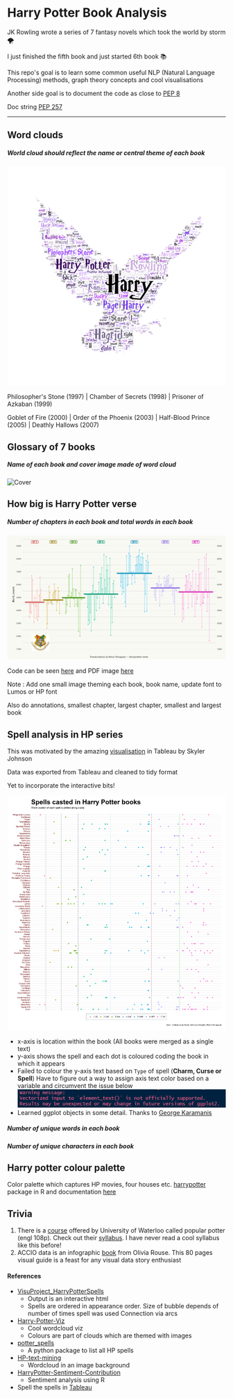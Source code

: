 # Harry Potter Book Analysis
JK Rowling wrote a series of 7 fantasy novels which took the world by storm :tornado:

I just finished the fifth book and just started 6th book :books:

This repo's goal is to learn some common useful NLP (Natural Language Processing) methods, graph theory concepts and cool visualisations

Another side goal is to document the code as close to [PEP 8](https://www.python.org/dev/peps/pep-0008/)

Doc string [PEP 257](https://www.python.org/dev/peps/pep-0257/)

---

## Word clouds

##### World cloud should reflect the name or central theme of each book

![Combined gif](https://github.com/rahulvenugopal/Harry-Potter-Book-Analysis/blob/main/images/hp_world.gif)

Philosopher's Stone (1997) | Chamber of Secrets (1998) | Prisoner of Azkaban (1999)

Goblet of Fire (2000) | Order of the Phoenix (2003) | Half-Blood Prince (2005) | Deathly Hallows (2007)

## Glossary of 7 books

##### Name of each book and cover image made of word cloud

![Cover](https://github.com/rahulvenugopal/Harry-Potter-Book-Analysis/blob/main/images/gridplot/HP_Grid.jpg)

## How big is Harry Potter verse

##### Number of chapters in each book and total words in each book

![CoverImage](https://github.com/rahulvenugopal/Harry-Potter-Book-Analysis/blob/main/images/HowBigisHP.png)

Code can be seen [here](https://github.com/rahulvenugopal/Harry-Potter-Book-Analysis/blob/main/code/harry_words.R) and PDF image [here](https://github.com/rahulvenugopal/Harry-Potter-Book-Analysis/blob/main/HowBigisHP.pdf)

Note : Add one small image theming each book, book name, update font to Lumos or HP font

Also do annotations, smallest chapter, largest chapter, smallest and largest book

## Spell analysis in HP series

This was motivated by the amazing [visualisation](https://public.tableau.com/en-us/gallery/spells-harry-potter) in Tableau by Skyler Johnson

Data was exported from Tableau and cleaned to tidy format

Yet to incorporate the interactive bits!

![CoverImagefromR](https://github.com/rahulvenugopal/Harry-Potter-Book-Analysis/blob/main/images/HP_spello.png)

- x-axis is location within the book (All books were merged as a single text)
- y-axis shows the spell and each dot is coloured coding the book in which it appears
- Failed to colour the y-axis text based on `Type` of spell (**Charm, Curse or Spell**)
  Have to figure out a way to assign axis text color based on a variable and circumvent the issue below
  ![Error](https://github.com/rahulvenugopal/Harry-Potter-Book-Analysis/blob/main/images/error.png)
- Learned ggplot objects in some detail. Thanks to [George Karamanis](https://github.com/gkaramanis) 

##### Number of unique words in each book

##### Number of unique characters in each book

## Harry potter colour palette

Color palette which captures HP movies, four houses etc.
[harrypotter](https://github.com/aljrico/harrypotter) package in R and documentation [here](https://cran.r-project.org/web/packages/harrypotter/harrypotter.pdf)

## Trivia

1. There is a [course](https://uwaterloo.ca/scholar/fcondon/classes/popular-potter) offered by University of Waterloo called popular potter (engl 108p). Check out their [syllabus](https://uwaterloo.ca/scholar/sites/ca.scholar/files/fcondon/files/hp_pp_f2020_syllabus.pdf). I have never read a cool syllabus like this before!
2. ACCIO data is an infographic [book](https://www.blurb.com/books/8807266-accio-data) from Olivia Rouse. This 80 pages visual guide is a feast for any visual data story enthusiast

#### References

- [VisuProject_HarryPotterSpells](https://github.com/Graunarmin/VisuProject_HarryPotterSpells)
  - Output is an interactive html
  - Spells are ordered in appearance order. Size of bubble depends of number of times spell was used
    Connection via arcs
- [Harry-Potter-Viz](https://github.com/heatherjcohen/Harry-Potter-Viz)
  - Cool wordcloud viz
  - Colours are part of clouds which are themed with images
- [potter_spells](https://github.com/Vibhu-Agarwal/potter_spells)
  - A python package to list all HP spells
- [HP-text-mining](https://github.com/ErikaJacobs/Harry-Potter-Text-Mining)
  - Wordcloud in an image background
- [HarryPotter-Sentiment-Contribution](https://github.com/adityaab14/HarryPotter-Sentiment-Contribution)
  - Sentiment analysis using R
- Spell the spells in [Tableau](https://public.tableau.com/pt-br/gallery/harry-potter-spells-complete-list?tab=featured&type=featured)
